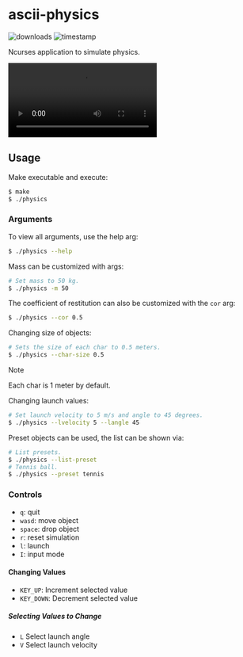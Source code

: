 # ascii-physics

![downloads](https://img.shields.io/github/downloads/xyzpw/ascii-physics/total)
![timestamp](https://img.shields.io/date/1741367040?label=repo%20creation)

Ncurses application to simulate physics.

<video src="https://github.com/user-attachments/assets/8f8cc1a6-6134-4701-9ea9-7be5166ae7aa"></video>

## Usage
Make executable and execute:
```bash
$ make
$ ./physics
```

### Arguments
To view all arguments, use the help arg:
```bash
$ ./physics --help
```

Mass can be customized with args:
```bash
# Set mass to 50 kg.
$ ./physics -m 50
```

The coefficient of restitution can also be customized with the `cor` arg:
```bash
$ ./physics --cor 0.5
```

Changing size of objects:
```bash
# Sets the size of each char to 0.5 meters.
$ ./physics --char-size 0.5
```
> [!NOTE]
> Each char is 1 meter by default.

Changing launch values:
```bash
# Set launch velocity to 5 m/s and angle to 45 degrees.
$ ./physics --lvelocity 5 --langle 45
```

Preset objects can be used, the list can be shown via:
```bash
# List presets.
$ ./physics --list-preset
# Tennis ball.
$ ./physics --preset tennis
```

### Controls
- `q`: quit
- `wasd`: move object
- `space`: drop object
- `r`: reset simulation
- `l`: launch
- `I`: input mode

#### Changing Values
- `KEY_UP`: Increment selected value
- `KEY_DOWN`: Decrement selected value

##### Selecting Values to Change
- `L` Select launch angle
- `V` Select launch velocity
